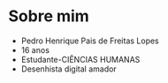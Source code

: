 # Sobre mim

- Pedro Henrique Pais de Freitas Lopes 
- 16 anos 
- Estudante-CIÊNCIAS HUMANAS 
- Desenhista digital amador



